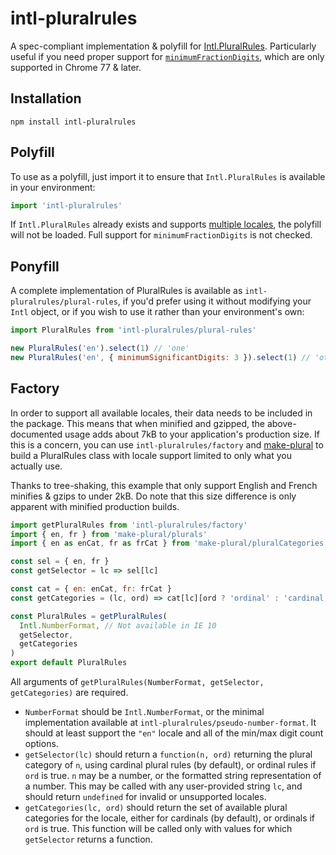# intl-pluralrules

A spec-compliant implementation & polyfill for [Intl.PluralRules]. Particularly
useful if you need proper support for [`minimumFractionDigits`], which are only
supported in Chrome 77 & later.

[intl.pluralrules]: https://developer.mozilla.org/en-US/docs/Web/JavaScript/Reference/Global_Objects/PluralRules
[`minimumfractiondigits`]: https://bugs.chromium.org/p/v8/issues/detail?id=8866

## Installation

```
npm install intl-pluralrules
```

## Polyfill

To use as a polyfill, just import it to ensure that `Intl.PluralRules` is
available in your environment:

```js
import 'intl-pluralrules'
```

If `Intl.PluralRules` already exists and supports
[multiple locales](https://nodejs.org/api/intl.html), the polyfill will not be
loaded. Full support for `minimumFractionDigits` is not checked.

## Ponyfill

A complete implementation of PluralRules is available as
`intl-pluralrules/plural-rules`, if you'd prefer using it without modifying your
`Intl` object, or if you wish to use it rather than your environment's own:

```js
import PluralRules from 'intl-pluralrules/plural-rules'

new PluralRules('en').select(1) // 'one'
new PluralRules('en', { minimumSignificantDigits: 3 }).select(1) // 'other'
```

## Factory

In order to support all available locales, their data needs to be included in
the package. This means that when minified and gzipped, the above-documented
usage adds about 7kB to your application's production size. If this is a
concern, you can use `intl-pluralrules/factory` and [make-plural] to build a
PluralRules class with locale support limited to only what you actually use.

[make-plural]: https://www.npmjs.com/package/make-plural

Thanks to tree-shaking, this example that only support English and French
minifies & gzips to under 2kB. Do note that this size difference is only
apparent with minified production builds.

```js
import getPluralRules from 'intl-pluralrules/factory'
import { en, fr } from 'make-plural/plurals'
import { en as enCat, fr as frCat } from 'make-plural/pluralCategories'

const sel = { en, fr }
const getSelector = lc => sel[lc]

const cat = { en: enCat, fr: frCat }
const getCategories = (lc, ord) => cat[lc][ord ? 'ordinal' : 'cardinal']

const PluralRules = getPluralRules(
  Intl.NumberFormat, // Not available in IE 10
  getSelector,
  getCategories
)
export default PluralRules
```

All arguments of `getPluralRules(NumberFormat, getSelector, getCategories)` are
required.

- `NumberFormat` should be `Intl.NumberFormat`, or the minimal implementation
  available at `intl-pluralrules/pseudo-number-format`. It should at least
  support the `"en"` locale and all of the min/max digit count options.
- `getSelector(lc)` should return a `function(n, ord)` returning the plural
  category of `n`, using cardinal plural rules (by default), or ordinal rules if
  `ord` is true. `n` may be a number, or the formatted string representation of
  a number. This may be called with any user-provided string `lc`, and should
  return `undefined` for invalid or unsupported locales.
- `getCategories(lc, ord)` should return the set of available plural categories
  for the locale, either for cardinals (by default), or ordinals if `ord` is
  true. This function will be called only with values for which `getSelector`
  returns a function.
